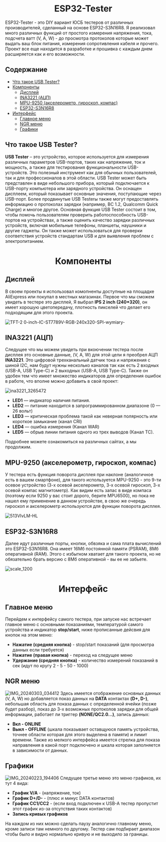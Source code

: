 <h1 align="center">ESP32-Tester</h1>
ESP32-Tester - это DIY вариант ЮСБ тестеров от различных производителей, сделанный на основе ESP32-S3N16R8. Я реализовал много различных функций от простого измерения напряжения, тока, подсчета ватт (V, A, W) - до просмотра 
протоколов которые может выдать ваш блок питания, измерения сопротивления кабеля и прочего. Проект все еще находится в разработке и прошивка с каждым днем расширяется как и его возможности.

## Содержание
- [Что такое USB Tester?](#что-такое-usb-tester)
- [Компоненты](#Компоненты)
     - [Дисплей](#дисплей)
     - [INA3221 (АЦП)](#ina3221-ацп)
     - [MPU-9250 (акселерометр, гироскоп, компас)](#mpu-9250-акселерометр-гироскоп-компас)
     - [ESP32-S3N16R8](#esp32-s3n16r8)
- [Интерфейс](#Интерфейс)
     - [Главное меню](#главное-меню)
     - [NGR меню](#ngr-меню)
     - [Графики](#графики)

## Что такое USB Tester?
**USB Tester** – это устройство, которое используется для измерения различных параметров USB-портов, таких как напряжение, ток и мощность, а также для тестирования функциональности USB-устройств. Это полезный инструмент как для обычных
пользователей, так и для профессионалов в этой области. USB Tester может быть представлен в виде небольшого прибора, который подключается к USB-порту компьютера или зарядного устройства. Он оснащен дисплеем, который показывает основные
значения, поступающие через USB-порт. Более продвинутые USB Testerы также могут предоставлять информацию о протоколах зарядки (например, BC 1.2, Qualcomm Quick Charge) и многое другое. Основная функция USB Tester состоит в том,
чтобы помочь пользователям проверить работоспособность USB-портов на устройствах, а также оценить качество зарядки различных устройств, включая мобильные телефоны, планшеты, наушники и другие гаджеты. Он также может использоваться
для проверки соответствия устройств стандартам USB и для выявления проблем с электропитанием.
<h1 align="center">Компоненты</h1>

## Дисплей
В своем проекты я использовал комопненты доступные на площадке AliExpress или покупал в местных магазинах. Первое что мы сможем увидеть в тестере это дисплей, Я выбрал **IPS 2 inch (240*320)**, он имеет хорошую цветопередачу, плотность пикселей
что делает его подходящим для этого проекта.

![TFT-2 0-inch-IC-ST7789V-RGB-240x320-SPI-wymiary-](https://github.com/Vispixad/ESP32-USB-Tester/assets/161984981/62fba501-9909-4379-95e9-d13d091512f1)

## INA3221 (АЦП)
Следущее что мы можем увидеть при вкоючении тестера после дисплея это основные данные, (V, A, W) для этой цели я преобрел АЦП **INA3221**. Это цифровой трехканальный датчик тока и напряжения с шиной I2C, нам будут нужны несколько каналов так как есть
2 входных (USB-A, USB Type-C) и 2 выходных (USB-A, USB Type-C). Также он удобен тем что имеет множество индикаторов для определения ошибок в работе, что вполне можно добавить в свой проект:

![ina3221_3265472](https://github.com/Vispixad/ESP32-USB-Tester/assets/161984981/86a92149-87d6-4b74-b699-448245379324)

- **LED1** — индикатор наличия питания.
- **LED2** — питание находится в запрограммированном диапазоне (0 — 26 вольт)
- **LED3** — критическая проблема такой как неверная полярность или короткое замыкание (канал CRI)
- **LED4** — ошибка измерения (Канал WAR)
- **LED5** — обрыв линии питания одного из трех выводов (Канал ТС).

Подробнее можете ознакомиться на различных сайтах, а мы продолжим. 

## MPU-9250 (акселерометр, гироскоп, компас)
У тестера есть функция поворота дисплея при наклоне (аналогичное есть в вашем смартфоне), для такого используется MPU-9250 - это 9-ти осевое устройство
(3-х осевой акселерометр, 3-х осевой гироскоп, 3-х осевой компас магнитометр). Как видим есть запас в виде компаса (поэтому если 9250 у вас стоит дорого, берите MPU6500), но пока не нашел ему применение в данном
устройстве, в свою же очередь гироскоп и акселерометр используются для функции поворота дисплея.

![513VIvLM-HL](https://github.com/Vispixad/ESP32-USB-Tester/assets/161984981/6e5f72e5-f634-4b9b-84ae-83aaca236cd1)

## ESP32-S3N16R8
Далее идут различные порты, кнопки, обвзяка и сама плата вычислений это ESP32-S3N16R8. Она имеет 16Мб постоянной памяти (PSRAM), 8Мб оперативной (RAM). Этого с избытком хватает для такого проекта, но не обязательно брать версию с 8Мб оперативной - вы ее не забьете.

![scale_1200](https://github.com/Vispixad/ESP32-USB-Tester/assets/161984981/34f7b422-d83c-4f71-b241-abdde5182c83)

<h1 align="center">Интерфейс</h1>

## Главное меню

Перейдем к интерфейсу самого тестера, при запуске нас встречает главное меню с основными показаниями, температурой самого устройства и индикатор **stop/start**, ниже прописанные дейсвия для кнопок на этом меню:
- **Нажатие (средняя кнопка)** - stop/start показаний (для просмотра данных если требуется)
- **Нажатие (правая кнопка)** - переход на следущее меню
- **Удержание (средняя кнопка)** - количество измерений показаний в сек (идут по кругу 2 - 5 - 50 - 1000)

## NGR меню
![IMG_20240303_034412](https://github.com/Vispixad/ESP32-USB-Tester/assets/161984981/352cc639-a083-4687-9af5-93149f9224d6)
Здесь имеется отображение основных данных (V, A, W) но добавляется показ данных на **DATA** контактах **(D+, D-)**, небольшая область для показа данных с определенной ячейки (позже будет разбор), показ до 3-х возможных протоколов зарядки
для общей информации, работает ли триггер **(NONE/QC2.0...)**, запись данных:
- **Вкл - ONLINE**
- **Выкл - OFFLINE** 
(шкала показывает оставщуюся память устройства, точнее области которая для этого выделена в памяти) и лимит времени. Также из мелкого интерфейса имеется стрелка для показа направления в какой порт подключено и шкала которая заполняется в зависимости от данных.
## Графики
![IMG_20240223_194406](https://github.com/Vispixad/ESP32-USB-Tester/assets/161984981/fb4622d0-aa1b-4fff-b435-4bf093ec0400)
Следущее третье меню это меню графиков, их тут 4 вида:
- **График V/A** - (напряжение, ток)
- **График D+/D-** - (плюс и минус DATA контактов)
- **График CC1/CC2** - (если вход подключен к USB-A тестер пропустит этот график из-за отсутствия таких контактов)
- **Запись кривых графиков**

На каждом из них можно сделать паузу аналогично главному меню, кроме записи там немного по другому. Тестер сам подбирает диапазон чтобы было и видно нормально кривую и не выходило за границы.
